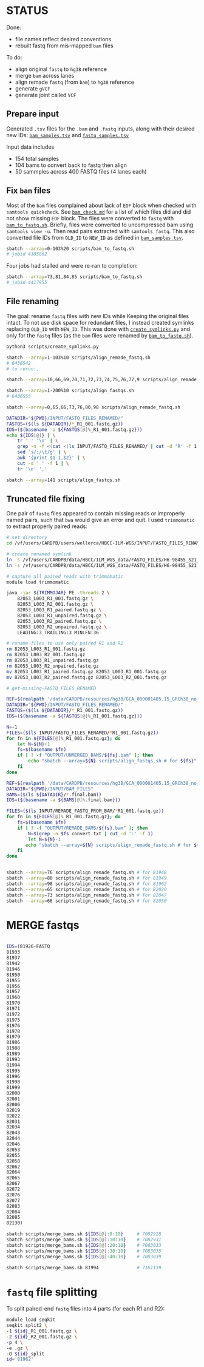 # STATUS

Done:
- file names reflect desired conventions
- rebuilt fastq from mis-mapped `bam` files

To do:
- align original `fastq` to `hg38` reference
- merge `bam` across lanes
- align remade `fastq` (from `bam`) to `hg38` reference
- generate `gVCF`
- generate joint called `VCF`


## Prepare input

Generated `.tsv` files for the `.bam` and `.fastq` inputs, along with
their desired new IDs: [`bam_samples.tsv`](bam_samples.tsv) and
[`fastq_samples.tsv`](fastq_samples.tsv)

Input data includes
- 154 total samples
- 104 bams to convert back to fastq then align
- 50 sammples across 400 FASTQ files (4 lanes each)


## Fix `bam` files

Most of the `bam` files complained about lack of `EOF` block when checked with `samtools quickcheck`. 
See [`bam_check.md`](REPORTS/bam_check.md) for a list of which files did and did not show missing `EOF` block.
The files were converted to `fastq` with [`bam_to_fastq.sh`](scripts/bam_to_fastq.sh).
Briefly, files were converted to uncompressed bam using  `samtools view -u`.
Then read pairs extracted with `samtools fastq`. 
This also converted file IDs from `OLD_ID` to `NEW_ID` as defined in [`bam_samples.tsv`](bam_samples.tsv).



```bash
sbatch --array=0-103%20 scripts/bam_to_fastq.sh
# jobid 4385862
```

Four jobs had stalled and were re-ran to completion:
```bash
sbatch --array=73,81,84,85 scripts/bam_to_fastq.sh
# jobid 4417955
```


## File renaming

The goal: rename `fastq` files with new IDs while Keeping the original files intact.
To not use disk space for redundant files, I instead created symlinks replacing `OLD_ID` with `NEW_ID`.
This was done with [`create_symlinks.py`](scripts/create_symlinks.py) and only for the `fastq` files
(as the `bam` files were renamed by [`bam_to_fastq.sh`](scripts/bam_to_fastq.sh)).

```bash
python3 scripts/create_symlinks.py
```

```bash
sbatch --array=1-103%10 scripts/align_remade_fastq.sh
# 6436542
# to rerun:,

sbatch --array=10,66,69,70,71,72,73,74,75,76,77,9 scripts/align_remade_fastq.sh

sbatch --array=1-200%10 scripts/align_fastqs.sh
# 6436555

sbatch --array=0,65,66,73,76,80,98 scripts/align_remade_fastq.sh
```

```bash
DATADIR="${PWD}/INPUT/FASTQ_FILES_RENAMED/"
FASTQS=($(ls ${DATADIR}/*_R1_001.fastq.gz))
IDS=($(basename -a ${FASTQS[@]%_R1_001.fastq.gz}))
echo ${IDS[@]} | \
    tr ' ' '\n' | \
    grep -n -f <(cat <(ls INPUT/FASTQ_FILES_RENAMED/ | cut -d 'R' -f 1 | sed 's/_$//g' | sort -u ) | grep -v -f <(ls OUTPUT/UNMERGED_BAMS/ | cut -d '.' -f 1 )) | \
    sed 's/:/\t/g' | \
    awk '{print $1-1,$2}' | \
    cut -d ' ' -f 1 | \
    tr '\n' ','

sbatch --array=141 scripts/align_fastqs.sh
```

## Truncated file fixing
One pair of `fastq` files appeared to contain missing reads or improperly named pairs, such that
`bwa` would give an error and quit. I used `trimmomatic` to extract properly paired reads:

```bash
# set directory
cd /vf/users/CARDPB/users/wellerca/HBCC-ILM-WGS/INPUT/FASTQ_FILES_RENAMED

# create renamed symlink
ln -s /vf/users/CARDPB/data/HBCC/ILM_WGS_data/FASTQ_FILES/H6-98455_S21_L003_R1_001.fastq.gz 82053_L003_R1_001.fastq.gz
ln -s /vf/users/CARDPB/data/HBCC/ILM_WGS_data/FASTQ_FILES/H6-98455_S21_L003_R2_001.fastq.gz 82053_L003_R2_001.fastq.gz

# capture all paired reads with trimmomatic
module load trimmomatic

java -jar ${TRIMMOJAR} PE -threads 2 \
    82053_L003_R1_001.fastq.gz \
    82053_L003_R2_001.fastq.gz \
    82053_L003_R1_paired.fastq.gz \
    82053_L003_R1_unpaired.fastq.gz \
    82053_L003_R2_paired.fastq.gz \
    82053_L003_R2_unpaired.fastq.gz \
    LEADING:3 TRAILING:3 MINLEN:36

# rename files to use only paired R1 and R2
rm 82053_L003_R1_001.fastq.gz
rm 82053_L003_R2_001.fastq.gz
rm 82053_L003_R1_unpaired.fastq.gz 
rm 82053_L003_R2_unpaired.fastq.gz 
mv 82053_L003_R1_paired.fastq.gz 82053_L003_R1_001.fastq.gz
mv 82053_L003_R2_paired.fastq.gz 82053_L003_R2_001.fastq.gz
```


```bash
# get-missing-FASTQ_FILES_RENAMED

REF=$(realpath '/data/CARDPB/resources/hg38/GCA_000001405.15_GRCh38_no_alt_analysis_set.fa')
DATADIR="${PWD}/INPUT/FASTQ_FILES_RENAMED/"
FASTQS=($(ls ${DATADIR}/*_R1_001.fastq.gz))
IDS=($(basename -a ${FASTQS[@]%_R1_001.fastq.gz}))

N=-1
FILES=($(ls INPUT/FASTQ_FILES_RENAMED/*R1_001.fastq.gz))
for fn in ${FILES[@]%_R1_001.fastq.gz}; do
    let N=${N}+1
    fs=$(basename $fn)
    if [ ! -f "OUTPUT/UNMERGED_BAMS/${fs}.bam" ]; then
        echo "sbatch --array=${N} scripts/align_fastqs.sh # for ${fs}"
    fi
done
```


```bash
REF=$(realpath '/data/CARDPB/resources/hg38/GCA_000001405.15_GRCh38_no_alt_analysis_set.fa')
DATADIR="${PWD}/INPUT/BAM_FILES"
BAMS=($(ls ${DATADIR}/*.final.bam))
IDS=($(basename -a ${BAMS[@]%.final.bam}))

FILES=($(ls INPUT/REMADE_FASTQ_FROM_BAM/*R1_001.fastq.gz))
for fn in ${FILES[@]%_R1_001.fastq.gz}; do
    fs=$(basename $fn)
    if [ ! -f "OUTPUT/REMADE_BAMS/${fs}.bam" ]; then
        N=$(grep -n $fs convert.txt | cut -d ':' -f 1)
        let N=${N}-1
       echo "sbatch --array=${N} scripts/align_remade_fastq.sh # for ${fs}"
    fi
done


sbatch --array=76 scripts/align_remade_fastq.sh # for 81948
sbatch --array=80 scripts/align_remade_fastq.sh # for 81949
sbatch --array=98 scripts/align_remade_fastq.sh # for 81962
sbatch --array=65 scripts/align_remade_fastq.sh # for 82020
sbatch --array=73 scripts/align_remade_fastq.sh # for 82047
sbatch --array=66 scripts/align_remade_fastq.sh # for 82050
```

# MERGE fastqs
```bash

IDS=(81926-FASTQ
81933
81937
81942
81946
81950
81955
81956
81957
81960
81970
81971
81972
81975
81976
81978
81979
81986
81988
81989
81993
81994
81995
81996
81998
81999
82000
82001
82006
82019
82022
82031
82034
82043
82044
82046
82053
82055
82058
82062
82064
82065
82067
82072
82076
82077
82083
82084
82085
82130)

sbatch scripts/merge_bams.sh ${IDS[@]:0:10}     # 7082928
sbatch scripts/merge_bams.sh ${IDS[@]:10:10}    # 7082931
sbatch scripts/merge_bams.sh ${IDS[@]:20:10}    # 7083033
sbatch scripts/merge_bams.sh ${IDS[@]:30:10}    # 7083035
sbatch scripts/merge_bams.sh ${IDS[@]:40:10}    # 7083039

sbatch scripts/merge_bams.sh 81994              # 7161139
```


# `fastq` file splitting
To split paired-end `fastq` files into 4 parts (for each R1 and R2):

```bash
module load seqkit
seqkit split2 \
-1 ${id}_R1_001.fastq.gz \
-2 ${id}_R2_001.fastq.gz \
-p 4 \
-e .gz \
-O ${id}_split 
id='81962'
```
